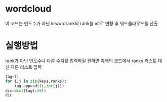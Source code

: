 # wordcloud
이 코드는 빈도수가 아닌 krwordrank의 rank를 int로 변형 후 워드클라우드를 산출  
# 실행방법
rank가 아닌 빈도수나 다른 수치를 입력하길 원하면 아래의 코드에서 ranks 리스트 대신 다른 리스트 입력  
```python
tag=[]
for i,j in zip(keys,ranks):
    tag.append((i,int(j)))
dic=dict(tag[:50])
dic
```
